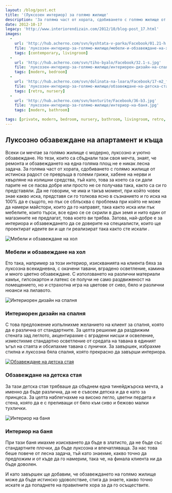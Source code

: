 ```yaml
---
layout: /blog/post.ect
title: '(Луксозен интериор) за голямо жилище'
description: 'За голяма част от хората, сдобиването с голямо жилище от истинска радост се превръща в големи грижи, хабене на нерви и хвърляне на излишни средства, тъй като, това за което са си дали парите не се пасва добре или просто не се получава така, както са си го представяли.Затова, най-добре е за интериора и обзавеждането да се доверите на специалисти, които ще проектират идеите ви и ще ги реализират така както сте искали.'
date: 2012-10-17
legacy: 'http://www.interiorendizain.com/2012/10/blog-post_17.html'
images:
  -
    url: 'http://hub.acherno.com/svn/kyshtata-v-parka/Facebook/01.21-h.jpg'
    file: 'луксозен-интериор-за-голямо-жилище/мебели-и-обзавеждане-на-хол.jpg'
    tags: [contemporary, livingroom]
  -
    url: 'http://hub.acherno.com/svn/tiho-byalo/Facebook/32.1-s.jpg'
    file: 'луксозен-интериор-за-голямо-жилище/интериорен-дизайн-на-спалня.jpg'
    tags: [modern, bedroom]
  -
    url: 'http://hub.acherno.com/svn/dolinata-na-loara/Facebook/17-m2_f.jpg'
    file: 'луксозен-интериор-за-голямо-жилище/обзавеждане-на-детска-стая.jpg'
    tags: [retro, nursery]
  -
    url: 'http://hub.acherno.com/svn/konturite/Facebook/36-b3.jpg'
    file: 'луксозен-интериор-за-голямо-жилище/интериор-на-баня.jpg'
    tags: [modern, bathroom]

tags: [private, modern, bedroom, nursery, bathroom, livingroom, retro, contemporary]
---
```

## Луксозно обзавеждане на **апартамент** и **къща**

Всеки си мечтае за голямо жилище с модерно, луксозно и уютно обзавеждане. Но тези, които са сбъднали тази своя мечта, знаят, че ремонта и обзавеждането на една голяма площ не е никак лесна задача. За голяма част от хората, сдобиването с голямо жилище от истинска радост се превръща в големи грижи, хабене на нерви и хвърляне на излишни средства, тъй като, това за което са си дали парите не се пасва добре или просто не се получава така, както са си го представяли. Да не говорим, че има и такъв момент, при който човек знае какво иска, представя си го толкова ясно в съзнанието и го иска на 100% да е същото, но пък се сблъсква с проблема при който не може да намери майстори, които да го направят, така както иска или пък мебелите, които търси, все едно се се скрили в дън земя и нито един от магазините не предлагат, това което ви трябва. Затова, най-добре е за интериора и обзавеждането да се доверите на специалисти, които ще проектират идеите ви и ще ги реализират така както сте искали .


![Мебели и обзавеждане на хол](луксозен-интериор-за-голямо-жилище/мебели-и-обзавеждане-на-хол.jpg)
### Мебели и обзавеждане на **хол**

Ето така, например за този интериор, изискванията на клиента бяха за луксозна всекидневна, с окачени тавани, вградено осветление, камина и много цветно обзавеждане. С използването на различни материали камък, гипсокартон и латекс се получи не само раздвиженост на помещението, но и страхотна игра на цветове от сиво, бяло и различни нюанси на лилавото.

![Интериорен дизайн на спалня](луксозен-интериор-за-голямо-жилище/интериорен-дизайн-на-спалня.jpg)
### Интериорен дизайн на **спалня**

С това предложение изпълнихме желанието на клиент за спалня, която да е различна от стандартните. За целта решихме да раздвижим стената зад леглото, акцентирахме с вградени нисши и освеление, изместихме стандартно осветление от средата на тавана в единият ъгъл на стаята и обсипахме тавана с лунички. За завършек, избрахме стилна и луксозна бяла спалня, която прекрасно да завърши интериора.

[![Обзавеждане на детска стая](луксозен-интериор-за-голямо-жилище/обзавеждане-на-детска-стая.jpg)](http://acherno.bg/интериорен-дизайн/апартамент/долината-на-лоара/обзавеждане.html)
### Обзавеждане на **детска стая**

За тази детска стая трябваше да сбъднем една тинейджърска мечта, а именно да бъде различна, да не е съвсем детска и да е като за принцеса. За целта наблегнахме на високо легло, цветни пердета и стена, която да е с преливащи от бяло към сиво и бежово малки тухлички.

![Интериор на баня](луксозен-интериор-за-голямо-жилище/интериор-на-баня.jpg)
### Интериор на **баня**

При тази баня имахме изискването да бъде в златисто, да не бъде със стандартните плочки, да бъде луксозна и впечатляваща. За нас това беше повече от лесна задача, тъй като знаехме, какво точно да предложим и от къде да го намерим, така че, на финала клиента ни да бъде доволен.

И като завършек ще добавим, че обзавеждането на голямо жилище може да бъде истинско удоволствие, стига да знаете, какво точно искате и да попаднете на правилните хора за да го осъществите.
